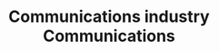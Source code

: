 ---
title: Communications industry Communications
longTitle: 'Communications industry, Communications'
tags:
- gccommon
relatedTerm:
- "[[Communications equipment]]"
---